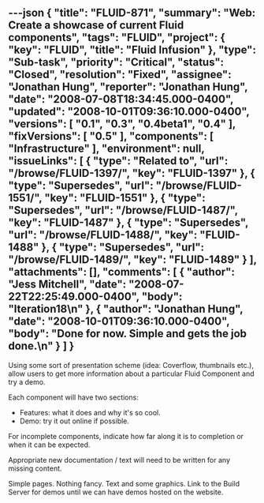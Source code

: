 ---json
{
  "title": "FLUID-871",
  "summary": "Web: Create a showcase of current Fluid components",
  "tags": "FLUID",
  "project": {
    "key": "FLUID",
    "title": "Fluid Infusion"
  },
  "type": "Sub-task",
  "priority": "Critical",
  "status": "Closed",
  "resolution": "Fixed",
  "assignee": "Jonathan Hung",
  "reporter": "Jonathan Hung",
  "date": "2008-07-08T18:34:45.000-0400",
  "updated": "2008-10-01T09:36:10.000-0400",
  "versions": [
    "0.1",
    "0.3",
    "0.4beta1",
    "0.4"
  ],
  "fixVersions": [
    "0.5"
  ],
  "components": [
    "Infrastructure"
  ],
  "environment": null,
  "issueLinks": [
    {
      "type": "Related to",
      "url": "/browse/FLUID-1397/",
      "key": "FLUID-1397"
    },
    {
      "type": "Supersedes",
      "url": "/browse/FLUID-1551/",
      "key": "FLUID-1551"
    },
    {
      "type": "Supersedes",
      "url": "/browse/FLUID-1487/",
      "key": "FLUID-1487"
    },
    {
      "type": "Supersedes",
      "url": "/browse/FLUID-1488/",
      "key": "FLUID-1488"
    },
    {
      "type": "Supersedes",
      "url": "/browse/FLUID-1489/",
      "key": "FLUID-1489"
    }
  ],
  "attachments": [],
  "comments": [
    {
      "author": "Jess Mitchell",
      "date": "2008-07-22T22:25:49.000-0400",
      "body": "Iteration18\n"
    },
    {
      "author": "Jonathan Hung",
      "date": "2008-10-01T09:36:10.000-0400",
      "body": "Done for now. Simple and gets the job done.\n"
    }
  ]
}
---
Using some sort of presentation scheme (idea: Coverflow, thumbnails etc.), allow users to get more information about a particular Fluid Component and try a demo.

Each component will have two sections:

* Features: what it does and why it's so cool.
* Demo: try it out online if possible.

For incomplete components, indicate how far along it is to completion or when it can be expected.

Appropriate new documentation / text will need to be written for any missing content.

Simple pages. Nothing fancy. Text and some graphics. Link to the Build Server for demos until we can have demos hosted on the website.

        